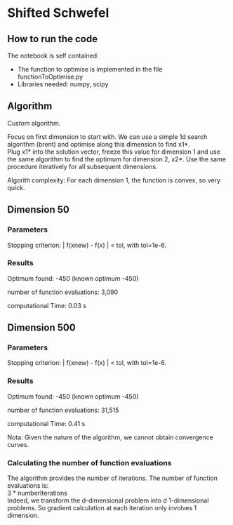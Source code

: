 # Shifted Schwefel

## How to run the code

The notebook is self contained:
* The function to optimise is implemented in the file functionToOptimise.py  
* Libraries needed: numpy, scipy

## Algorithm

Custom algorithm.

Focus on first dimension to start with. We can use a simple 1d search algorithm (brent) and optimise along this dimension to find x1*.  
Plug x1* into the solution vector, freeze this value for dimension 1 and use the same algorithm to find the optimum for dimension 2, x2*.  Use the same procedure iteratively for all subsequent dimensions.

Algorith complexity: For each dimension 1, the function is convex, so very quick.

## Dimension 50

### Parameters

Stopping criterion: | f(xnew) - f(x) | < tol, with tol=1e-6.

### Results

Optimum found: -450 (known optimum -450)

number of function evaluations: 3,090

computational Time: 0.03 s


## Dimension 500

### Parameters

Stopping criterion: | f(xnew) - f(x) | < tol, with tol=1e-6.

### Results

Optimum found: -450 (known optimum -450)

number of function evaluations: 31,515

computational Time: 0.41 s

Nota: Given the nature of the algorithm, we cannot obtain convergence curves.

### Calculating the number of function evaluations

The algorithm provides the number of iterations. The number of function evaluations is:  
3 * numberIterations  
Indeed, we transform the d-dimensional problem into d 1-dimensional problems. So gradient calculation at each iteration only involves 1 dimension.
